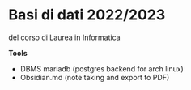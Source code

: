 # Basi di dati 2022/2023

del corso di Laurea in Informatica

**Tools**
- DBMS mariadb (postgres backend for arch linux)
- Obsidian.md (note taking and export to PDF)
